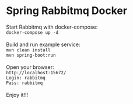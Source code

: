 # Spring Rabbitmq Docker

Start Rabbitmq with docker-compose: \
``docker-compose up -d`` \
\
Build and run example service: \
``mvn clean install`` \
``mvn spring-boot:run`` \
\
Open your browser: \
``http://localhost:15672/`` \
``Login: rabbitmq`` \
``Pass: rabbitmq`` \
\
Enjoy it!!!
